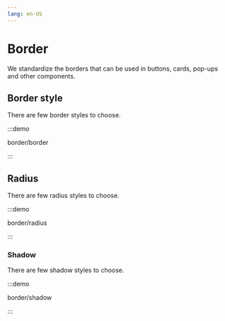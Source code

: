 ```yaml
---
lang: en-US
---
```


# Border

We standardize the borders that can be used in buttons, cards, pop-ups and other components.

## Border style

There are few border styles to choose.

:::demo

border/border

:::

## Radius

There are few radius styles to choose.

:::demo

border/radius

:::

### Shadow

There are few shadow styles to choose.

:::demo

border/shadow

:::
